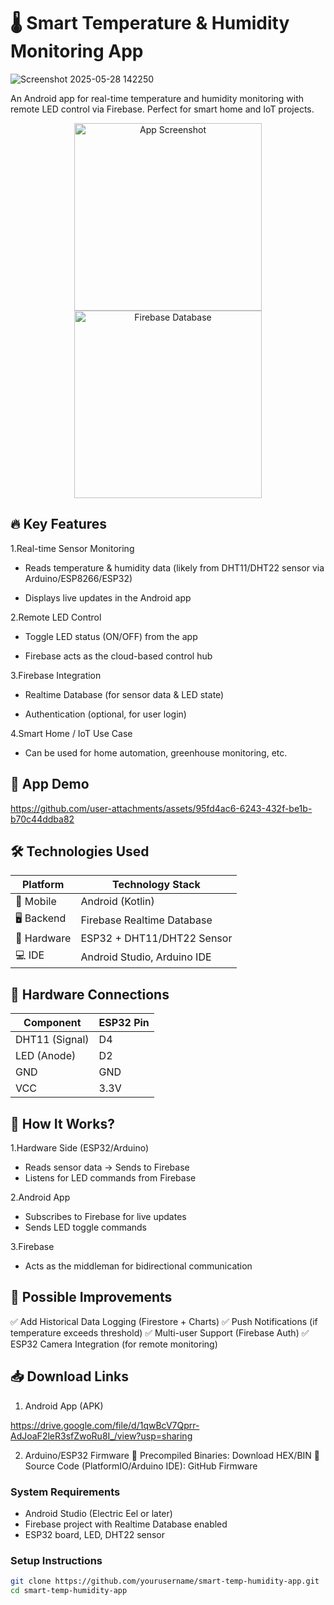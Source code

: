 # 🌡️ Smart Temperature & Humidity Monitoring App

![Screenshot 2025-05-28 142250](https://github.com/user-attachments/assets/d25d2651-401d-4d0e-a383-f60580671f62)

An Android app for real-time temperature and humidity monitoring with remote LED control via Firebase. Perfect for smart home and IoT projects.

<p align="center">
  <img src="https://i.imgur.com/JKQ3W5v.png" alt="App Screenshot" width="300"/>
  <img src="https://i.imgur.com/8m7X3Yj.png" alt="Firebase Database" width="300"/>
</p>

## 🔥 Key Features
1.Real-time Sensor Monitoring

  - Reads temperature & humidity data (likely from DHT11/DHT22 sensor via Arduino/ESP8266/ESP32)

  - Displays live updates in the Android app

2.Remote LED Control

 - Toggle LED status (ON/OFF) from the app

 - Firebase acts as the cloud-based control hub

3.Firebase Integration

  - Realtime Database (for sensor data & LED state)

  - Authentication (optional, for user login)

4.Smart Home / IoT Use Case

  - Can be used for home automation, greenhouse monitoring, etc.

## 🎥 App Demo



https://github.com/user-attachments/assets/95fd4ac6-6243-432f-be1b-b70c44ddba82



## 🛠 Technologies Used

| Platform       | Technology Stack          |
|----------------|---------------------------|
| 📱 Mobile      | Android (Kotlin)          |
| 🖥️ Backend     | Firebase Realtime Database|
| 🔌 Hardware    | ESP32 + DHT11/DHT22 Sensor|
| 💻 IDE         | Android Studio, Arduino IDE |

## 🔌 Hardware Connections

| Component      | ESP32 Pin |
|----------------|----------|
| DHT11 (Signal) | D4       |
| LED (Anode)    | D2       |
| GND            | GND      |
| VCC            | 3.3V     |

## 📝 How It Works?

1.Hardware Side (ESP32/Arduino)
  - Reads sensor data → Sends to Firebase
  - Listens for LED commands from Firebase

2.Android App
  - Subscribes to Firebase for live updates
  - Sends LED toggle commands

3.Firebase
  - Acts as the middleman for bidirectional communication


## 🚀 Possible Improvements
✅ Add Historical Data Logging (Firestore + Charts)
✅ Push Notifications (if temperature exceeds threshold)
✅ Multi-user Support (Firebase Auth)
✅ ESP32 Camera Integration (for remote monitoring)

## 📥 Download Links
1. Android App (APK)
   
https://drive.google.com/file/d/1qwBcV7Qprr-AdJoaF2leR3sfZwoRu8I_/view?usp=sharing

2. Arduino/ESP32 Firmware
📌 Precompiled Binaries: Download HEX/BIN
📌 Source Code (PlatformIO/Arduino IDE): GitHub Firmware

### System Requirements
- Android Studio (Electric Eel or later)
- Firebase project with Realtime Database enabled
- ESP32 board, LED, DHT22 sensor

### Setup Instructions

```bash
git clone https://github.com/yourusername/smart-temp-humidity-app.git
cd smart-temp-humidity-app

